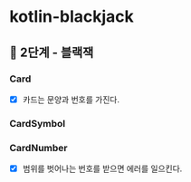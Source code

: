 # kotlin-blackjack

## 🚀 2단계 - 블랙잭

### Card
- [x] 카드는 문양과 번호를 가진다.

### CardSymbol

### CardNumber
- [x] 범위를 벗어나는 번호를 받으면 에러를 일으킨다.